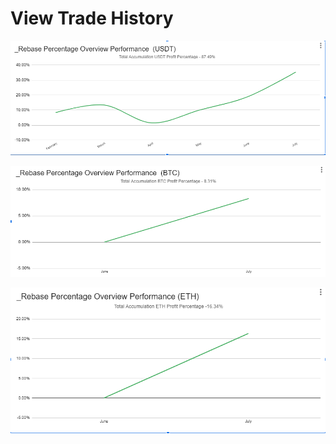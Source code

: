# View Trade History

![](<../.gitbook/assets/image (9).png>)

![](<../.gitbook/assets/image (7).png>)

![](<../.gitbook/assets/image (34).png>)
